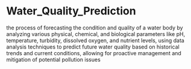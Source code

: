 # Water_Quality_Prediction
the process of forecasting the condition and quality of a water body by analyzing various physical, chemical, and biological parameters like pH, temperature, turbidity, dissolved oxygen, and nutrient levels, using data analysis techniques to predict future water quality based on historical trends and current conditions, allowing for proactive management and mitigation of potential pollution issues
